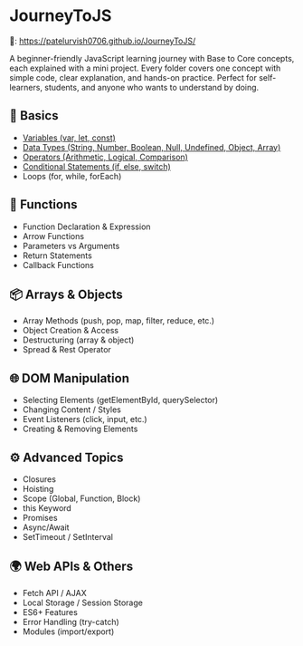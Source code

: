# JourneyToJS
🔗: https://patelurvish0706.github.io/JourneyToJS/

A beginner-friendly JavaScript learning journey with Base to Core concepts, each explained with a mini project. Every folder covers one concept with simple code, clear explanation, and hands-on practice. Perfect for self-learners, students, and anyone who wants to understand by doing.


## **🔰 Basics**
* <a href="https://patelurvish0706.github.io/JourneyToJS/1_Basics/1_Variables/">Variables (var, let, const)</a>
* <a href="https://patelurvish0706.github.io/JourneyToJS/1_Basics/2_Data_Types/">Data Types (String, Number, Boolean, Null, Undefined, Object, Array)</a>
* <a href="https://patelurvish0706.github.io/JourneyToJS/1_Basics/3_Operators/">Operators (Arithmetic, Logical, Comparison)</a>
* <a href="https://patelurvish0706.github.io/JourneyToJS/1_Basics/4_Conditional_Statements/">Conditional Statements (if, else, switch)</a>
* Loops (for, while, forEach)

## **🔧 Functions**
* Function Declaration & Expression
* Arrow Functions
* Parameters vs Arguments
* Return Statements
* Callback Functions

## **📦 Arrays & Objects**
*   Array Methods (push, pop, map, filter, reduce, etc.)
*   Object Creation & Access
*   Destructuring (array & object)
*   Spread & Rest Operator

## **🌐 DOM Manipulation**
* Selecting Elements (getElementById, querySelector)
* Changing Content / Styles
* Event Listeners (click, input, etc.)
* Creating & Removing Elements

## **⚙️ Advanced Topics**
* Closures
* Hoisting
* Scope (Global, Function, Block)
* this Keyword
* Promises
* Async/Await
* SetTimeout / SetInterval

## **🌍 Web APIs & Others**
* Fetch API / AJAX
* Local Storage / Session Storage
* ES6+ Features
* Error Handling (try-catch)
* Modules (import/export)
